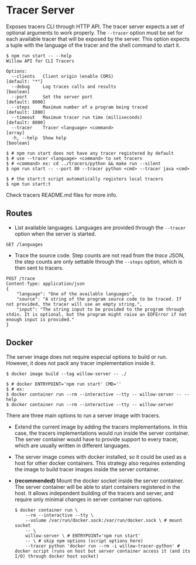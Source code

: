 # Tracer Server

Exposes tracers CLI through HTTP API.
The tracer server expects a set of optional arguments to work properly.
The `--tracer` option must be set for each available tracer that will be exposed by the server.
This option expects a tuple with the language of the tracer and the shell command to start it.

```shell
$ npm run start -- --help
Willow API for CLI Tracers

Options:
  --clients   Client origin (enable CORS)                         [default: "*"]
  --debug     Log traces calls and results                             [boolean]
  --port      Set the server port                                [default: 8000]
  --steps     Maximum number of a program being traced           [default: 1000]
  --timeout   Maximum tracer run time (milliseconds)             [default: 8000]
  --tracer    Tracer <language> <command>                                [array]
  -h, --help  Show help                                                [boolean]

$ # npm run start does not have any tracer registered by default
$ # use --tracer <language> <command> to set tracers
$ # <command> ex: cd ../tracers/python && make run --silent
$ npm run start -- --port 80 --tracer python <cmd> --tracer java <cmd>

$ # the start:t script automatically registers local tracers
$ npm tun start:t
```

Check tracers README.md files for more info.

## Routes

* List available languages. Languages are provided through the `--tracer` option when the server is started.
```http
GET /languages
```

* Trace the source code. Step counts are not read from the *trace* JSON, the step counts are only settable through the `--steps` option, which is then sent to tracers.
```http
POST /trace
Content-Type: application/json
{
    "language": "One of the available languages",
    "source": "A string of the program source code to be traced. If not provided, the tracer will use an empty string.",
    "input": "The string input to be provided to the program through stdin. It is optional, but the program might raise an EOFError if not enough input is provided."
}
```

## Docker

The server image does not require especial options to build or run. However, it does not pack any tracer implementation inside it.

```shell
$ docker image build --tag willow-server -- ./

$ # docker ENTRYPOINT='npm run start' CMD=''
$ # ex:
$ docker container run --rm --interactive --tty -- willow-server -- --help
$ docker container run --rm --interactive --tty -- willow-server
```

There are three main options to run a server image with tracers.

* Extend the current image by adding the tracers implementations. In this case, the tracers implementations would run inside the server container. The server container would have to provide support to every tracer, which are usually written in different languages.

* The server image comes with docker installed, so it could be used as a host for other docker containers. This strategy also requires extending the image to build tracer images inside the server container.

* **(recommended)** Mount the docker socket inside the server container. The server container will be able to start containers registered in the host. It allows independent building of the tracers and server, and require only minimal changes in server container run options.
    ```shell
    $ docker container run \
        --rm --interactive --tty \
        --volume /var/run/docker.sock:/var/run/docker.sock \ # mount socket
        -- \
        willow-server \ # ENTRYPOINT='npm run start'
        -- \ # skip npm options (script options here)
        --tracer python 'docker run --rm -i willow-tracer-python' # docker script (runs on host but server container access it (and its I/O) through docker host socket)
    ```
